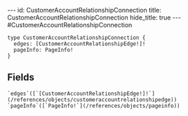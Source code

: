 --- id:
CustomerAccountRelationshipConnection
title:
CustomerAccountRelationshipConnection
hide_title: true --- #CustomerAccountRelationshipConnection

```
type CustomerAccountRelationshipConnection {
  edges: [CustomerAccountRelationshipEdge!]!
  pageInfo: PageInfo!
}
```
  ## Fields
    `edges`([`[CustomerAccountRelationshipEdge!]!`](/references/objects/customeraccountrelationshipedge))
    `pageInfo`([`PageInfo!`](/references/objects/pageinfo))

